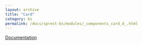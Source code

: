 ```yaml
---
layout: archive
title: "Card"
category: bs
permalink: /docs/sprest-bs/modules/_components_card_d_.html
---
```

[Documentation](https://getbootstrap.com/docs/4.4/components/cards)
